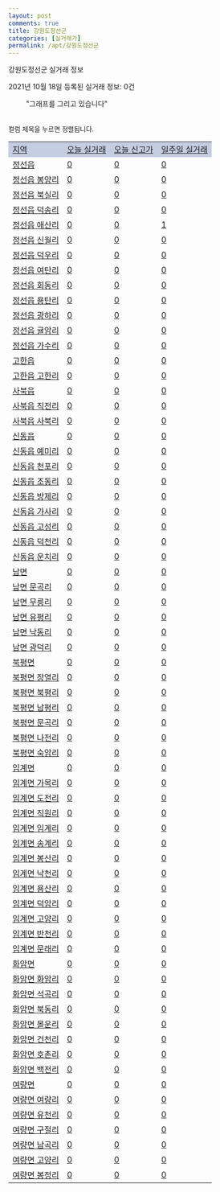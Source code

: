 ```yaml
---
layout: post
comments: true
title: 강원도정선군
categories: [실거래가]
permalink: /apt/강원도정선군
---
```


강원도정선군 실거래 정보

2021년 10월 18일 등록된 실거래 정보: 0건

<!--<script async src="https://pagead2.googlesyndication.com/pagead/js/adsbygoogle.js?client=ca-pub-3485438051770037"
 crossorigin="anonymous"></script>-->

<script type="text/javascript">
  google.charts.load('current', {'packages':['corechart']});
  google.charts.setOnLoadCallback(drawChart);

  function drawChart() {
    var data = google.visualization.arrayToDataTable([['거래일', '매매', '전월세', '전매'], ['21-01', 17, 18, 0], ['21-02', 25, 8, 0], ['21-03', 18, 13, 1], ['21-04', 22, 10, 3], ['21-05', 20, 6, 0], ['21-06', 19, 9, 0], ['21-07', 17, 13, 2], ['21-08', 16, 9, 3], ['21-09', 18, 7, 3], ['21-10', 8, 0, 1]]);

    var options = {
      title: '최근 1년간 유형별 거래량 추이',
      legend: { position: 'bottom' }
    };

    setTimeout(function() {
        var chart = new google.visualization.LineChart(document.getElementById('columnchart_material'));
        chart.draw(data, (options));
        document.getElementById('loading').style.display = 'none';
        var dayLabel = (new Date()).getDay();
        if (dayLabel < 2) {
            sorttable.innerSortFunction.apply(document.getElementById('week'), []);
            sorttable.innerSortFunction.apply(document.getElementById('week'), []);        
        }
        else {
            sorttable.innerSortFunction.apply(document.getElementById('today'), []);
            sorttable.innerSortFunction.apply(document.getElementById('today'), []);
        }
    }, 200);

  }
</script>

<div id="loading" style="z-index:20; display: block; margin-left: 35px">"그래프를 그리고 있습니다"</div>
<div id="columnchart_material" style="width: 95%; margin-left: -35px; display: block"></div>
<!--<div style="width: 95%; margin-left: -35px; display: block">
      <script async src="https://pagead2.googlesyndication.com/pagead/js/adsbygoogle.js?client=ca-pub-3485438051770037"
          crossorigin="anonymous"></script>
      <ins class="adsbygoogle"
          style="display:block"
          data-ad-format="fluid"
          data-ad-layout-key="-fb+5w+4e-db+86"
          data-ad-client="ca-pub-3485438051770037"
          data-ad-slot="1827090281"></ins>
      <script>
          (adsbygoogle = window.adsbygoogle || []).push({});
      </script>
</div>-->
<br>

<font size='small' style='font-size: small;'>컬럼 제목을 누르면 정렬됩니다.</font>
<table class="sortable">
  <tr style='background-color: rgba(114, 132, 186,0.4);'>
    <td id="region"><a href="#">지역</a></td>
    <td id="today"><a href="#">오늘 실거래</a></td>
    <td id="today_new"><a href="#">오늘 신고가</a></td>
    <td id="week"><a href="#">일주일 실거래</a></td>
  </tr>

  
  <tr class="item">
    <td><a href="강원도정선군정선읍">정선읍</a></td>
    <td><a href="강원도정선군정선읍">0</a></td>
    <td><a href="강원도정선군정선읍">0</a></td>
    <td><a href="강원도정선군정선읍">0</a></td>
  </tr>
    

  <tr class="item">
    <td><a href="강원도정선군정선읍봉양리">정선읍 봉양리</a></td>
    <td><a href="강원도정선군정선읍봉양리">0</a></td>
    <td><a href="강원도정선군정선읍봉양리">0</a></td>
    <td><a href="강원도정선군정선읍봉양리">0</a></td>
  </tr>
    

  <tr class="item">
    <td><a href="강원도정선군정선읍북실리">정선읍 북실리</a></td>
    <td><a href="강원도정선군정선읍북실리">0</a></td>
    <td><a href="강원도정선군정선읍북실리">0</a></td>
    <td><a href="강원도정선군정선읍북실리">0</a></td>
  </tr>
    

  <tr class="item">
    <td><a href="강원도정선군정선읍덕송리">정선읍 덕송리</a></td>
    <td><a href="강원도정선군정선읍덕송리">0</a></td>
    <td><a href="강원도정선군정선읍덕송리">0</a></td>
    <td><a href="강원도정선군정선읍덕송리">0</a></td>
  </tr>
    

  <tr class="item">
    <td><a href="강원도정선군정선읍애산리">정선읍 애산리</a></td>
    <td><a href="강원도정선군정선읍애산리">0</a></td>
    <td><a href="강원도정선군정선읍애산리">0</a></td>
    <td><a href="강원도정선군정선읍애산리">1</a></td>
  </tr>
    

  <tr class="item">
    <td><a href="강원도정선군정선읍신월리">정선읍 신월리</a></td>
    <td><a href="강원도정선군정선읍신월리">0</a></td>
    <td><a href="강원도정선군정선읍신월리">0</a></td>
    <td><a href="강원도정선군정선읍신월리">0</a></td>
  </tr>
    

  <tr class="item">
    <td><a href="강원도정선군정선읍덕우리">정선읍 덕우리</a></td>
    <td><a href="강원도정선군정선읍덕우리">0</a></td>
    <td><a href="강원도정선군정선읍덕우리">0</a></td>
    <td><a href="강원도정선군정선읍덕우리">0</a></td>
  </tr>
    

  <tr class="item">
    <td><a href="강원도정선군정선읍여탄리">정선읍 여탄리</a></td>
    <td><a href="강원도정선군정선읍여탄리">0</a></td>
    <td><a href="강원도정선군정선읍여탄리">0</a></td>
    <td><a href="강원도정선군정선읍여탄리">0</a></td>
  </tr>
    

  <tr class="item">
    <td><a href="강원도정선군정선읍회동리">정선읍 회동리</a></td>
    <td><a href="강원도정선군정선읍회동리">0</a></td>
    <td><a href="강원도정선군정선읍회동리">0</a></td>
    <td><a href="강원도정선군정선읍회동리">0</a></td>
  </tr>
    

  <tr class="item">
    <td><a href="강원도정선군정선읍용탄리">정선읍 용탄리</a></td>
    <td><a href="강원도정선군정선읍용탄리">0</a></td>
    <td><a href="강원도정선군정선읍용탄리">0</a></td>
    <td><a href="강원도정선군정선읍용탄리">0</a></td>
  </tr>
    

  <tr class="item">
    <td><a href="강원도정선군정선읍광하리">정선읍 광하리</a></td>
    <td><a href="강원도정선군정선읍광하리">0</a></td>
    <td><a href="강원도정선군정선읍광하리">0</a></td>
    <td><a href="강원도정선군정선읍광하리">0</a></td>
  </tr>
    

  <tr class="item">
    <td><a href="강원도정선군정선읍귤암리">정선읍 귤암리</a></td>
    <td><a href="강원도정선군정선읍귤암리">0</a></td>
    <td><a href="강원도정선군정선읍귤암리">0</a></td>
    <td><a href="강원도정선군정선읍귤암리">0</a></td>
  </tr>
    

  <tr class="item">
    <td><a href="강원도정선군정선읍가수리">정선읍 가수리</a></td>
    <td><a href="강원도정선군정선읍가수리">0</a></td>
    <td><a href="강원도정선군정선읍가수리">0</a></td>
    <td><a href="강원도정선군정선읍가수리">0</a></td>
  </tr>
    

  <tr class="item">
    <td><a href="강원도정선군고한읍">고한읍</a></td>
    <td><a href="강원도정선군고한읍">0</a></td>
    <td><a href="강원도정선군고한읍">0</a></td>
    <td><a href="강원도정선군고한읍">0</a></td>
  </tr>
    

  <tr class="item">
    <td><a href="강원도정선군고한읍고한리">고한읍 고한리</a></td>
    <td><a href="강원도정선군고한읍고한리">0</a></td>
    <td><a href="강원도정선군고한읍고한리">0</a></td>
    <td><a href="강원도정선군고한읍고한리">0</a></td>
  </tr>
    

  <tr class="item">
    <td><a href="강원도정선군사북읍">사북읍</a></td>
    <td><a href="강원도정선군사북읍">0</a></td>
    <td><a href="강원도정선군사북읍">0</a></td>
    <td><a href="강원도정선군사북읍">0</a></td>
  </tr>
    

  <tr class="item">
    <td><a href="강원도정선군사북읍직전리">사북읍 직전리</a></td>
    <td><a href="강원도정선군사북읍직전리">0</a></td>
    <td><a href="강원도정선군사북읍직전리">0</a></td>
    <td><a href="강원도정선군사북읍직전리">0</a></td>
  </tr>
    

  <tr class="item">
    <td><a href="강원도정선군사북읍사북리">사북읍 사북리</a></td>
    <td><a href="강원도정선군사북읍사북리">0</a></td>
    <td><a href="강원도정선군사북읍사북리">0</a></td>
    <td><a href="강원도정선군사북읍사북리">0</a></td>
  </tr>
    

  <tr class="item">
    <td><a href="강원도정선군신동읍">신동읍</a></td>
    <td><a href="강원도정선군신동읍">0</a></td>
    <td><a href="강원도정선군신동읍">0</a></td>
    <td><a href="강원도정선군신동읍">0</a></td>
  </tr>
    

  <tr class="item">
    <td><a href="강원도정선군신동읍예미리">신동읍 예미리</a></td>
    <td><a href="강원도정선군신동읍예미리">0</a></td>
    <td><a href="강원도정선군신동읍예미리">0</a></td>
    <td><a href="강원도정선군신동읍예미리">0</a></td>
  </tr>
    

  <tr class="item">
    <td><a href="강원도정선군신동읍천포리">신동읍 천포리</a></td>
    <td><a href="강원도정선군신동읍천포리">0</a></td>
    <td><a href="강원도정선군신동읍천포리">0</a></td>
    <td><a href="강원도정선군신동읍천포리">0</a></td>
  </tr>
    

  <tr class="item">
    <td><a href="강원도정선군신동읍조동리">신동읍 조동리</a></td>
    <td><a href="강원도정선군신동읍조동리">0</a></td>
    <td><a href="강원도정선군신동읍조동리">0</a></td>
    <td><a href="강원도정선군신동읍조동리">0</a></td>
  </tr>
    

  <tr class="item">
    <td><a href="강원도정선군신동읍방제리">신동읍 방제리</a></td>
    <td><a href="강원도정선군신동읍방제리">0</a></td>
    <td><a href="강원도정선군신동읍방제리">0</a></td>
    <td><a href="강원도정선군신동읍방제리">0</a></td>
  </tr>
    

  <tr class="item">
    <td><a href="강원도정선군신동읍가사리">신동읍 가사리</a></td>
    <td><a href="강원도정선군신동읍가사리">0</a></td>
    <td><a href="강원도정선군신동읍가사리">0</a></td>
    <td><a href="강원도정선군신동읍가사리">0</a></td>
  </tr>
    

  <tr class="item">
    <td><a href="강원도정선군신동읍고성리">신동읍 고성리</a></td>
    <td><a href="강원도정선군신동읍고성리">0</a></td>
    <td><a href="강원도정선군신동읍고성리">0</a></td>
    <td><a href="강원도정선군신동읍고성리">0</a></td>
  </tr>
    

  <tr class="item">
    <td><a href="강원도정선군신동읍덕천리">신동읍 덕천리</a></td>
    <td><a href="강원도정선군신동읍덕천리">0</a></td>
    <td><a href="강원도정선군신동읍덕천리">0</a></td>
    <td><a href="강원도정선군신동읍덕천리">0</a></td>
  </tr>
    

  <tr class="item">
    <td><a href="강원도정선군신동읍운치리">신동읍 운치리</a></td>
    <td><a href="강원도정선군신동읍운치리">0</a></td>
    <td><a href="강원도정선군신동읍운치리">0</a></td>
    <td><a href="강원도정선군신동읍운치리">0</a></td>
  </tr>
    

  <tr class="item">
    <td><a href="강원도정선군남면">남면</a></td>
    <td><a href="강원도정선군남면">0</a></td>
    <td><a href="강원도정선군남면">0</a></td>
    <td><a href="강원도정선군남면">0</a></td>
  </tr>
    

  <tr class="item">
    <td><a href="강원도정선군남면문곡리">남면 문곡리</a></td>
    <td><a href="강원도정선군남면문곡리">0</a></td>
    <td><a href="강원도정선군남면문곡리">0</a></td>
    <td><a href="강원도정선군남면문곡리">0</a></td>
  </tr>
    

  <tr class="item">
    <td><a href="강원도정선군남면무릉리">남면 무릉리</a></td>
    <td><a href="강원도정선군남면무릉리">0</a></td>
    <td><a href="강원도정선군남면무릉리">0</a></td>
    <td><a href="강원도정선군남면무릉리">0</a></td>
  </tr>
    

  <tr class="item">
    <td><a href="강원도정선군남면유평리">남면 유평리</a></td>
    <td><a href="강원도정선군남면유평리">0</a></td>
    <td><a href="강원도정선군남면유평리">0</a></td>
    <td><a href="강원도정선군남면유평리">0</a></td>
  </tr>
    

  <tr class="item">
    <td><a href="강원도정선군남면낙동리">남면 낙동리</a></td>
    <td><a href="강원도정선군남면낙동리">0</a></td>
    <td><a href="강원도정선군남면낙동리">0</a></td>
    <td><a href="강원도정선군남면낙동리">0</a></td>
  </tr>
    

  <tr class="item">
    <td><a href="강원도정선군남면광덕리">남면 광덕리</a></td>
    <td><a href="강원도정선군남면광덕리">0</a></td>
    <td><a href="강원도정선군남면광덕리">0</a></td>
    <td><a href="강원도정선군남면광덕리">0</a></td>
  </tr>
    

  <tr class="item">
    <td><a href="강원도정선군북평면">북평면</a></td>
    <td><a href="강원도정선군북평면">0</a></td>
    <td><a href="강원도정선군북평면">0</a></td>
    <td><a href="강원도정선군북평면">0</a></td>
  </tr>
    

  <tr class="item">
    <td><a href="강원도정선군북평면장열리">북평면 장열리</a></td>
    <td><a href="강원도정선군북평면장열리">0</a></td>
    <td><a href="강원도정선군북평면장열리">0</a></td>
    <td><a href="강원도정선군북평면장열리">0</a></td>
  </tr>
    

  <tr class="item">
    <td><a href="강원도정선군북평면북평리">북평면 북평리</a></td>
    <td><a href="강원도정선군북평면북평리">0</a></td>
    <td><a href="강원도정선군북평면북평리">0</a></td>
    <td><a href="강원도정선군북평면북평리">0</a></td>
  </tr>
    

  <tr class="item">
    <td><a href="강원도정선군북평면남평리">북평면 남평리</a></td>
    <td><a href="강원도정선군북평면남평리">0</a></td>
    <td><a href="강원도정선군북평면남평리">0</a></td>
    <td><a href="강원도정선군북평면남평리">0</a></td>
  </tr>
    

  <tr class="item">
    <td><a href="강원도정선군북평면문곡리">북평면 문곡리</a></td>
    <td><a href="강원도정선군북평면문곡리">0</a></td>
    <td><a href="강원도정선군북평면문곡리">0</a></td>
    <td><a href="강원도정선군북평면문곡리">0</a></td>
  </tr>
    

  <tr class="item">
    <td><a href="강원도정선군북평면나전리">북평면 나전리</a></td>
    <td><a href="강원도정선군북평면나전리">0</a></td>
    <td><a href="강원도정선군북평면나전리">0</a></td>
    <td><a href="강원도정선군북평면나전리">0</a></td>
  </tr>
    

  <tr class="item">
    <td><a href="강원도정선군북평면숙암리">북평면 숙암리</a></td>
    <td><a href="강원도정선군북평면숙암리">0</a></td>
    <td><a href="강원도정선군북평면숙암리">0</a></td>
    <td><a href="강원도정선군북평면숙암리">0</a></td>
  </tr>
    

  <tr class="item">
    <td><a href="강원도정선군임계면">임계면</a></td>
    <td><a href="강원도정선군임계면">0</a></td>
    <td><a href="강원도정선군임계면">0</a></td>
    <td><a href="강원도정선군임계면">0</a></td>
  </tr>
    

  <tr class="item">
    <td><a href="강원도정선군임계면가목리">임계면 가목리</a></td>
    <td><a href="강원도정선군임계면가목리">0</a></td>
    <td><a href="강원도정선군임계면가목리">0</a></td>
    <td><a href="강원도정선군임계면가목리">0</a></td>
  </tr>
    

  <tr class="item">
    <td><a href="강원도정선군임계면도전리">임계면 도전리</a></td>
    <td><a href="강원도정선군임계면도전리">0</a></td>
    <td><a href="강원도정선군임계면도전리">0</a></td>
    <td><a href="강원도정선군임계면도전리">0</a></td>
  </tr>
    

  <tr class="item">
    <td><a href="강원도정선군임계면직원리">임계면 직원리</a></td>
    <td><a href="강원도정선군임계면직원리">0</a></td>
    <td><a href="강원도정선군임계면직원리">0</a></td>
    <td><a href="강원도정선군임계면직원리">0</a></td>
  </tr>
    

  <tr class="item">
    <td><a href="강원도정선군임계면임계리">임계면 임계리</a></td>
    <td><a href="강원도정선군임계면임계리">0</a></td>
    <td><a href="강원도정선군임계면임계리">0</a></td>
    <td><a href="강원도정선군임계면임계리">0</a></td>
  </tr>
    

  <tr class="item">
    <td><a href="강원도정선군임계면송계리">임계면 송계리</a></td>
    <td><a href="강원도정선군임계면송계리">0</a></td>
    <td><a href="강원도정선군임계면송계리">0</a></td>
    <td><a href="강원도정선군임계면송계리">0</a></td>
  </tr>
    

  <tr class="item">
    <td><a href="강원도정선군임계면봉산리">임계면 봉산리</a></td>
    <td><a href="강원도정선군임계면봉산리">0</a></td>
    <td><a href="강원도정선군임계면봉산리">0</a></td>
    <td><a href="강원도정선군임계면봉산리">0</a></td>
  </tr>
    

  <tr class="item">
    <td><a href="강원도정선군임계면낙천리">임계면 낙천리</a></td>
    <td><a href="강원도정선군임계면낙천리">0</a></td>
    <td><a href="강원도정선군임계면낙천리">0</a></td>
    <td><a href="강원도정선군임계면낙천리">0</a></td>
  </tr>
    

  <tr class="item">
    <td><a href="강원도정선군임계면용산리">임계면 용산리</a></td>
    <td><a href="강원도정선군임계면용산리">0</a></td>
    <td><a href="강원도정선군임계면용산리">0</a></td>
    <td><a href="강원도정선군임계면용산리">0</a></td>
  </tr>
    

  <tr class="item">
    <td><a href="강원도정선군임계면덕암리">임계면 덕암리</a></td>
    <td><a href="강원도정선군임계면덕암리">0</a></td>
    <td><a href="강원도정선군임계면덕암리">0</a></td>
    <td><a href="강원도정선군임계면덕암리">0</a></td>
  </tr>
    

  <tr class="item">
    <td><a href="강원도정선군임계면고양리">임계면 고양리</a></td>
    <td><a href="강원도정선군임계면고양리">0</a></td>
    <td><a href="강원도정선군임계면고양리">0</a></td>
    <td><a href="강원도정선군임계면고양리">0</a></td>
  </tr>
    

  <tr class="item">
    <td><a href="강원도정선군임계면반천리">임계면 반천리</a></td>
    <td><a href="강원도정선군임계면반천리">0</a></td>
    <td><a href="강원도정선군임계면반천리">0</a></td>
    <td><a href="강원도정선군임계면반천리">0</a></td>
  </tr>
    

  <tr class="item">
    <td><a href="강원도정선군임계면문래리">임계면 문래리</a></td>
    <td><a href="강원도정선군임계면문래리">0</a></td>
    <td><a href="강원도정선군임계면문래리">0</a></td>
    <td><a href="강원도정선군임계면문래리">0</a></td>
  </tr>
    

  <tr class="item">
    <td><a href="강원도정선군화암면">화암면</a></td>
    <td><a href="강원도정선군화암면">0</a></td>
    <td><a href="강원도정선군화암면">0</a></td>
    <td><a href="강원도정선군화암면">0</a></td>
  </tr>
    

  <tr class="item">
    <td><a href="강원도정선군화암면화암리">화암면 화암리</a></td>
    <td><a href="강원도정선군화암면화암리">0</a></td>
    <td><a href="강원도정선군화암면화암리">0</a></td>
    <td><a href="강원도정선군화암면화암리">0</a></td>
  </tr>
    

  <tr class="item">
    <td><a href="강원도정선군화암면석곡리">화암면 석곡리</a></td>
    <td><a href="강원도정선군화암면석곡리">0</a></td>
    <td><a href="강원도정선군화암면석곡리">0</a></td>
    <td><a href="강원도정선군화암면석곡리">0</a></td>
  </tr>
    

  <tr class="item">
    <td><a href="강원도정선군화암면북동리">화암면 북동리</a></td>
    <td><a href="강원도정선군화암면북동리">0</a></td>
    <td><a href="강원도정선군화암면북동리">0</a></td>
    <td><a href="강원도정선군화암면북동리">0</a></td>
  </tr>
    

  <tr class="item">
    <td><a href="강원도정선군화암면몰운리">화암면 몰운리</a></td>
    <td><a href="강원도정선군화암면몰운리">0</a></td>
    <td><a href="강원도정선군화암면몰운리">0</a></td>
    <td><a href="강원도정선군화암면몰운리">0</a></td>
  </tr>
    

  <tr class="item">
    <td><a href="강원도정선군화암면건천리">화암면 건천리</a></td>
    <td><a href="강원도정선군화암면건천리">0</a></td>
    <td><a href="강원도정선군화암면건천리">0</a></td>
    <td><a href="강원도정선군화암면건천리">0</a></td>
  </tr>
    

  <tr class="item">
    <td><a href="강원도정선군화암면호촌리">화암면 호촌리</a></td>
    <td><a href="강원도정선군화암면호촌리">0</a></td>
    <td><a href="강원도정선군화암면호촌리">0</a></td>
    <td><a href="강원도정선군화암면호촌리">0</a></td>
  </tr>
    

  <tr class="item">
    <td><a href="강원도정선군화암면백전리">화암면 백전리</a></td>
    <td><a href="강원도정선군화암면백전리">0</a></td>
    <td><a href="강원도정선군화암면백전리">0</a></td>
    <td><a href="강원도정선군화암면백전리">0</a></td>
  </tr>
    

  <tr class="item">
    <td><a href="강원도정선군여량면">여량면</a></td>
    <td><a href="강원도정선군여량면">0</a></td>
    <td><a href="강원도정선군여량면">0</a></td>
    <td><a href="강원도정선군여량면">0</a></td>
  </tr>
    

  <tr class="item">
    <td><a href="강원도정선군여량면여량리">여량면 여량리</a></td>
    <td><a href="강원도정선군여량면여량리">0</a></td>
    <td><a href="강원도정선군여량면여량리">0</a></td>
    <td><a href="강원도정선군여량면여량리">0</a></td>
  </tr>
    

  <tr class="item">
    <td><a href="강원도정선군여량면유천리">여량면 유천리</a></td>
    <td><a href="강원도정선군여량면유천리">0</a></td>
    <td><a href="강원도정선군여량면유천리">0</a></td>
    <td><a href="강원도정선군여량면유천리">0</a></td>
  </tr>
    

  <tr class="item">
    <td><a href="강원도정선군여량면구절리">여량면 구절리</a></td>
    <td><a href="강원도정선군여량면구절리">0</a></td>
    <td><a href="강원도정선군여량면구절리">0</a></td>
    <td><a href="강원도정선군여량면구절리">0</a></td>
  </tr>
    

  <tr class="item">
    <td><a href="강원도정선군여량면남곡리">여량면 남곡리</a></td>
    <td><a href="강원도정선군여량면남곡리">0</a></td>
    <td><a href="강원도정선군여량면남곡리">0</a></td>
    <td><a href="강원도정선군여량면남곡리">0</a></td>
  </tr>
    

  <tr class="item">
    <td><a href="강원도정선군여량면고양리">여량면 고양리</a></td>
    <td><a href="강원도정선군여량면고양리">0</a></td>
    <td><a href="강원도정선군여량면고양리">0</a></td>
    <td><a href="강원도정선군여량면고양리">0</a></td>
  </tr>
    

  <tr class="item">
    <td><a href="강원도정선군여량면봉정리">여량면 봉정리</a></td>
    <td><a href="강원도정선군여량면봉정리">0</a></td>
    <td><a href="강원도정선군여량면봉정리">0</a></td>
    <td><a href="강원도정선군여량면봉정리">0</a></td>
  </tr>
    


</table>


    
